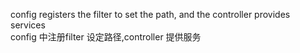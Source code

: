 config registers the filter to set the path, and the controller provides services  
config 中注册filter 设定路径,controller 提供服务  